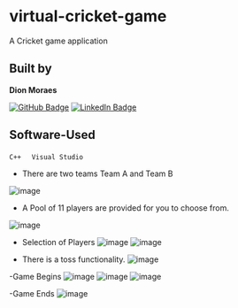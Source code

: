 # virtual-cricket-game

A Cricket game application 

## Built by 
**Dion Moraes**   

[![GitHub Badge](https://img.shields.io/badge/GitHub-100000?style=for-the-badge&logo=github&logoColor=white)](https://github.com/DionMoraes)
[![LinkedIn Badge](https://img.shields.io/badge/LinkedIn-0077B5?style=for-the-badge&logo=linkedin&logoColor=white)](https://www.linkedin.com/in/dion-moraes-697b66219/) 

## Software-Used
```C++ ``` 
&nbsp;
```Visual Studio```

- There are two teams Team A and Team B

![image](https://user-images.githubusercontent.com/91892099/225728835-70ea8987-76d2-4bc3-abc8-a022d8eeddcd.png)

- A Pool of 11 players are provided for you to choose from.

![image](https://user-images.githubusercontent.com/91892099/225729226-37a683cf-9aa3-4345-be61-ba81302c3112.png)

- Selection of Players
![image](https://user-images.githubusercontent.com/91892099/225729682-a2885a8d-7abb-4f30-92a3-6463ea2d4be3.png)
![image](https://user-images.githubusercontent.com/91892099/225729761-a9f94b92-8deb-4530-a275-ec57810fc07f.png)


- There is a toss functionality.
![image](https://user-images.githubusercontent.com/91892099/225730054-c18d1a5e-427c-451e-a5c0-e64956437b71.png)

-Game Begins
![image](https://user-images.githubusercontent.com/91892099/225730281-a7bf9bc9-8b9f-4e4e-9197-bbe1b6f8e9ff.png)
![image](https://user-images.githubusercontent.com/91892099/225730666-5c541a7d-35be-4716-8b39-da447f045fa6.png)
![image](https://user-images.githubusercontent.com/91892099/225730739-86fbbd42-bf1a-41fd-8f2d-5d737469dfa2.png)

-Game Ends
![image](https://user-images.githubusercontent.com/91892099/225730838-4e64cd31-df34-4c0a-a3ed-7ff9e17d025f.png)



